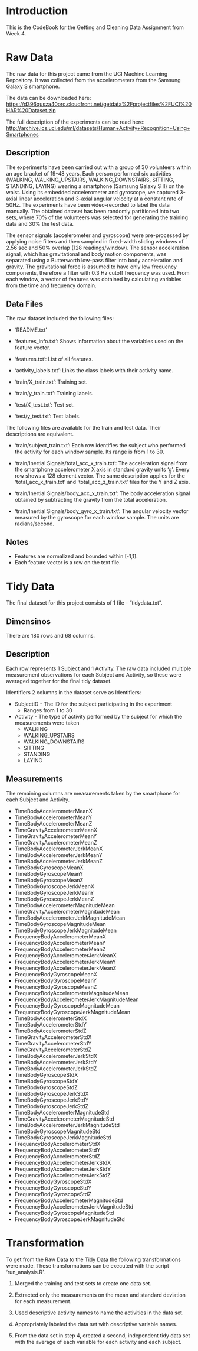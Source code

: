 # Introduction
This is the CodeBook for the Getting and Cleaning Data Assignment from Week 4.

# Raw Data
The raw data for this project came from the UCI Machine Learning Repository. It was collected from the accelerometers from the Samsung Galaxy S smartphone.

The data can be downloaded here: https://d396qusza40orc.cloudfront.net/getdata%2Fprojectfiles%2FUCI%20HAR%20Dataset.zip

The full description of the experiments can be read here: http://archive.ics.uci.edu/ml/datasets/Human+Activity+Recognition+Using+Smartphones

## Description
The experiments have been carried out with a group of 30 volunteers within an age bracket of 19-48 years. Each person performed six activities (WALKING, WALKING_UPSTAIRS, WALKING_DOWNSTAIRS, SITTING, STANDING, LAYING) wearing a smartphone (Samsung Galaxy S II) on the waist. Using its embedded accelerometer and gyroscope, we captured 3-axial linear acceleration and 3-axial angular velocity at a constant rate of 50Hz. The experiments have been video-recorded to label the data manually. The obtained dataset has been randomly partitioned into two sets, where 70% of the volunteers was selected for generating the training data and 30% the test data.

The sensor signals (accelerometer and gyroscope) were pre-processed by applying noise filters and then sampled in fixed-width sliding windows of 2.56 sec and 50% overlap (128 readings/window). The sensor acceleration signal, which has gravitational and body motion components, was separated using a Butterworth low-pass filter into body acceleration and gravity. The gravitational force is assumed to have only low frequency components, therefore a filter with 0.3 Hz cutoff frequency was used. From each window, a vector of features was obtained by calculating variables from the time and frequency domain.

## Data Files
The raw dataset included the following files:

* ‘README.txt’

* ‘features_info.txt’: Shows information about the variables used on the feature vector.

* ‘features.txt’: List of all features.

* ‘activity_labels.txt’: Links the class labels with their activity name.

* ‘train/X_train.txt’: Training set.

* ‘train/y_train.txt’: Training labels.

* ‘test/X_test.txt’: Test set.

* ‘test/y_test.txt’: Test labels.

The following files are available for the train and test data. Their descriptions are equivalent.

* ‘train/subject_train.txt’: Each row identifies the subject who performed the activity for each window sample. Its range is from 1 to 30.

* ‘train/Inertial Signals/total_acc_x_train.txt’: The acceleration signal from the smartphone accelerometer X axis in standard gravity units ‘g’. Every row shows a 128 element vector. The same description applies for the ‘total_acc_x_train.txt’ and ‘total_acc_z_train.txt’ files for the Y and Z axis.

* ‘train/Inertial Signals/body_acc_x_train.txt’: The body acceleration signal obtained by subtracting the gravity from the total acceleration.

* ‘train/Inertial Signals/body_gyro_x_train.txt’: The angular velocity vector measured by the gyroscope for each window sample. The units are radians/second.

## Notes
* Features are normalized and bounded within [-1,1].
* Each feature vector is a row on the text file.

# Tidy Data
The final dataset for this project consists of 1 file - “tidydata.txt”.

## Dimensinos
There are 180 rows and 68 columns.

## Description
Each row represents 1 Subject and 1 Activity. The raw data included multiple measurement observations for each Subject and Activity, so these were averaged together for the final tidy dataset.

Identifiers
2 columns in the dataset serve as Identifiers:

* SubjectID - The ID for the subject participating in the experiment
    + Ranges from 1 to 30
* Activity - The type of activity performed by the subject for which the measurements were taken
    + WALKING
    + WALKING_UPSTAIRS
    + WALKING_DOWNSTAIRS
    + SITTING
    + STANDING
    + LAYING

## Measurements
The remaining columns are measurements taken by the smartphone for each Subject and Activity.

* TimeBodyAccelerometerMeanX
* TimeBodyAccelerometerMeanY
* TimeBodyAccelerometerMeanZ
* TimeGravityAccelerometerMeanX
* TimeGravityAccelerometerMeanY
* TimeGravityAccelerometerMeanZ
* TimeBodyAccelerometerJerkMeanX
* TimeBodyAccelerometerJerkMeanY
* TimeBodyAccelerometerJerkMeanZ
* TimeBodyGyroscopeMeanX
* TimeBodyGyroscopeMeanY
* TimeBodyGyroscopeMeanZ
* TimeBodyGyroscopeJerkMeanX
* TimeBodyGyroscopeJerkMeanY
* TimeBodyGyroscopeJerkMeanZ
* TimeBodyAccelerometerMagnitudeMean
* TimeGravityAccelerometerMagnitudeMean
* TimeBodyAccelerometerJerkMagnitudeMean
* TimeBodyGyroscopeMagnitudeMean
* TimeBodyGyroscopeJerkMagnitudeMean
* FrequencyBodyAccelerometerMeanX
* FrequencyBodyAccelerometerMeanY
* FrequencyBodyAccelerometerMeanZ
* FrequencyBodyAccelerometerJerkMeanX
* FrequencyBodyAccelerometerJerkMeanY
* FrequencyBodyAccelerometerJerkMeanZ
* FrequencyBodyGyroscopeMeanX
* FrequencyBodyGyroscopeMeanY
* FrequencyBodyGyroscopeMeanZ
* FrequencyBodyAccelerometerMagnitudeMean
* FrequencyBodyAccelerometerJerkMagnitudeMean
* FrequencyBodyGyroscopeMagnitudeMean
* FrequencyBodyGyroscopeJerkMagnitudeMean
* TimeBodyAccelerometerStdX
* TimeBodyAccelerometerStdY
* TimeBodyAccelerometerStdZ
* TimeGravityAccelerometerStdX
* TimeGravityAccelerometerStdY
* TimeGravityAccelerometerStdZ
* TimeBodyAccelerometerJerkStdX
* TimeBodyAccelerometerJerkStdY
* TimeBodyAccelerometerJerkStdZ
* TimeBodyGyroscopeStdX
* TimeBodyGyroscopeStdY
* TimeBodyGyroscopeStdZ
* TimeBodyGyroscopeJerkStdX
* TimeBodyGyroscopeJerkStdY
* TimeBodyGyroscopeJerkStdZ
* TimeBodyAccelerometerMagnitudeStd
* TimeGravityAccelerometerMagnitudeStd
* TimeBodyAccelerometerJerkMagnitudeStd
* TimeBodyGyroscopeMagnitudeStd
* TimeBodyGyroscopeJerkMagnitudeStd
* FrequencyBodyAccelerometerStdX
* FrequencyBodyAccelerometerStdY
* FrequencyBodyAccelerometerStdZ
* FrequencyBodyAccelerometerJerkStdX
* FrequencyBodyAccelerometerJerkStdY
* FrequencyBodyAccelerometerJerkStdZ
* FrequencyBodyGyroscopeStdX
* FrequencyBodyGyroscopeStdY
* FrequencyBodyGyroscopeStdZ
* FrequencyBodyAccelerometerMagnitudeStd
* FrequencyBodyAccelerometerJerkMagnitudeStd
* FrequencyBodyGyroscopeMagnitudeStd
* FrequencyBodyGyroscopeJerkMagnitudeStd

# Transformation
To get from the Raw Data to the Tidy Data the following transformations were made. These transformations can be executed with the script ‘run_analysis.R’.

1. Merged the training and test sets to create one data set.

2. Extracted only the measurements on the mean and standard deviation for each measurement.

3. Used descriptive activity names to name the activities in the data set.

4. Appropriately labeled the data set with descriptive variable names.

5. From the data set in step 4, created a second, independent tidy data set with the average of each variable for each activity and each subject.

